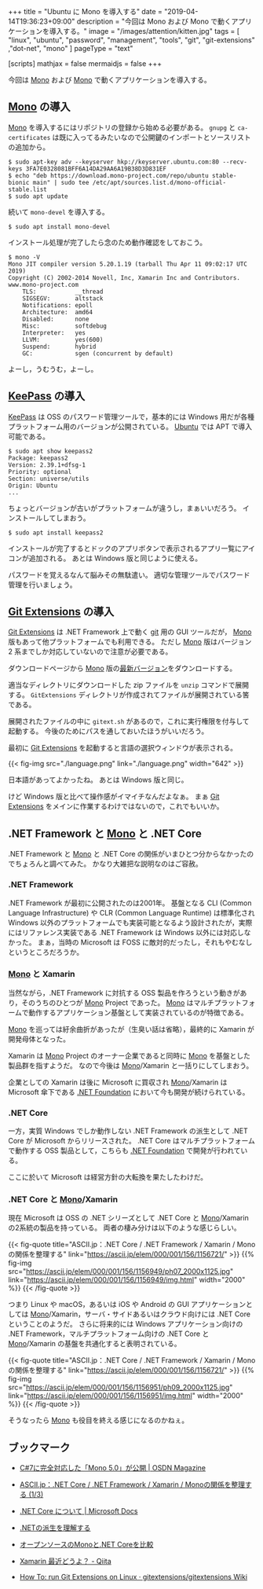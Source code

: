 +++
title = "Ubuntu に Mono を導入する"
date = "2019-04-14T19:36:23+09:00"
description = "今回は Mono および Mono で動くアプリケーションを導入する。"
image = "/images/attention/kitten.jpg"
tags = [ "linux", "ubuntu", "password", "management", "tools", "git", "git-extensions" ,"dot-net", "mono" ]
pageType = "text"

[scripts]
  mathjax = false
  mermaidjs = false
+++

今回は [Mono] および [Mono] で動くアプリケーションを導入する。

## [Mono] の導入

[Mono] を導入するにはリポジトリの登録から始める必要がある。
`gnupg` と `ca-certificates` は既に入ってるみたいなので公開鍵のインポートとソースリストの追加から。

```text
$ sudo apt-key adv --keyserver hkp://keyserver.ubuntu.com:80 --recv-keys 3FA7E0328081BFF6A14DA29AA6A19B38D3D831EF
$ echo "deb https://download.mono-project.com/repo/ubuntu stable-bionic main" | sudo tee /etc/apt/sources.list.d/mono-official-stable.list
$ sudo apt update
```

続いて `mono-devel` を導入する。

```text
$ sudo apt install mono-devel
```

インストール処理が完了したら念のため動作確認をしておこう。

```text
$ mono -V
Mono JIT compiler version 5.20.1.19 (tarball Thu Apr 11 09:02:17 UTC 2019)
Copyright (C) 2002-2014 Novell, Inc, Xamarin Inc and Contributors. www.mono-project.com
	TLS:           __thread
	SIGSEGV:       altstack
	Notifications: epoll
	Architecture:  amd64
	Disabled:      none
	Misc:          softdebug 
	Interpreter:   yes
	LLVM:          yes(600)
	Suspend:       hybrid
	GC:            sgen (concurrent by default)
```

よーし，うむうむ，よーし。

## [KeePass] の導入

[KeePass] は OSS のパスワード管理ツールで，基本的には Windows 用だが各種プラットフォーム用のバージョンが公開されている。
[Ubuntu] では APT で導入可能である。

```text
$ sudo apt show keepass2
Package: keepass2
Version: 2.39.1+dfsg-1
Priority: optional
Section: universe/utils
Origin: Ubuntu
...
```

ちょっとバージョンが古いがプラットフォームが違うし，まぁいいだろう。
インストールしてしまおう。

```text
$ sudo apt install keepass2
```

インストールが完了するとドックのアプリボタンで表示されるアプリ一覧にアイコンが追加される。
あとは Windows 版と同じように使える。

パスワードを覚えるなんて脳みその無駄遣い。
適切な管理ツールでパスワード管理を行いましょう。

## [Git Extensions] の導入

[Git Extensions] は .NET Framework 上で動く [git] 用の GUI ツールだが， [Mono] 版もあって他プラットフォームでも利用できる。
ただし [Mono] 版はバージョン 2 系までしか対応していないので注意が必要である。

ダウンロードページから [Mono] 版の[最新バージョン](https://github.com/gitextensions/gitextensions/releases/tag/v2.51.05 "Release Version 2.51.05 · gitextensions/gitextensions")をダウンロードする。

適当なディレクトリにダウンロードした zip ファイルを `unzip` コマンドで展開する。
`GitExtensions` ディレクトリが作成されてファイルが展開されている筈である。

展開されたファイルの中に `gitext.sh` があるので，これに実行権限を付与して起動する。
今後のためにパスを通しておいたほうがいいだろう。

最初に [Git Extensions] を起動すると言語の選択ウィンドウが表示される。

{{< fig-img src="./language.png" link="./language.png" width="642" >}}

日本語があってよかったね。
あとは Windows 版と同じ。

けど Windows 版と比べて操作感がイマイチなんだよなぁ。
まぁ [Git Extensions] をメインに作業するわけではないので，これでもいいか。

## .NET Framework と [Mono] と .NET Core

.NET Framework と [Mono] と .NET Core の関係がいまひとつ分からなかったのでちょろんと調べてみた。
かなり大雑把な説明なのはご容赦。

### .NET Framework

.NET Framework が最初に公開されたのは2001年。
基盤となる CLI (Common Language Infrastructure) や CLR (Common Language Runtime) は標準化され Windows 以外のプラットフォームでも実装可能となるよう設計されたが，実際にはリファレンス実装である .NET Framework は Windows 以外には対応しなかった。
まぁ，当時の Microsoft は FOSS に敵対的だったし，それもやむなしというところだろうか。

### [Mono] と Xamarin

当然ながら，.NET Framework に対抗する OSS 製品を作ろうという動きがあり，そのうちのひとつが [Mono] Project であった。
[Mono] はマルチプラットフォームで動作するアプリケーション基盤として実装されているのが特徴である。

[Mono] を巡っては紆余曲折があったが（生臭い話は省略），最終的に Xamarin が開発母体となった。

Xamarin は  [Mono] Project のオーナー企業であると同時に [Mono] を基盤とした製品群を指すようだ。
なので今後は [Mono]/Xamarin と一括りにしてしまおう。

企業としての Xamarin は後に Microsoft に買収され [Mono]/Xamarin は Microsoft 傘下である [.NET Foundation] において今も開発が続けられている。

### .NET Core

一方，実質 Windows でしか動作しない .NET Framework の派生として .NET Core が Microsoft からリリースされた。
.NET Core はマルチプラットフォームで動作する OSS 製品として，こちらも [.NET Foundation] で開発が行われている。

ここに於いて Microsoft は経営方針の大転換を果たしたわけだ。

### .NET Core と [Mono]/Xamarin

現在 Microsoft は OSS の .NET シリーズとして .NET Core と [Mono]/Xamarin の2系統の製品を持っている。
両者の棲み分けは以下のような感じらしい。

{{< fig-quote title="ASCII.jp：.NET Core / .NET Framework / Xamarin / Monoの関係を整理する" link="https://ascii.jp/elem/000/001/156/1156721/" >}}
{{% fig-img src="https://ascii.jp/elem/000/001/156/1156949/ph07_2000x1125.jpg" link="https://ascii.jp/elem/000/001/156/1156949/img.html" width="2000" %}}
{{< /fig-quote >}}

つまり Linux や macOS，あるいは iOS や Android の GUI アプリケーションとしては [Mono]/Xamarin，サーバ・サイドあるいはクラウド向けには .NET Core ということのようだ。
さらに将来的には Windows アプリケーション向けの .NET Framework，マルチプラットフォーム向けの .NET Core と [Mono]/Xamarin の基盤を共通化すると表明されている。

{{< fig-quote title="ASCII.jp：.NET Core / .NET Framework / Xamarin / Monoの関係を整理する" link="https://ascii.jp/elem/000/001/156/1156721/" >}}
{{% fig-img src="https://ascii.jp/elem/000/001/156/1156951/ph09_2000x1125.jpg" link="https://ascii.jp/elem/000/001/156/1156951/img.html" width="2000" %}}
{{< /fig-quote >}}

そうなったら [Mono] も役目を終える感じになるのかねぇ。

## ブックマーク

- [C#7に完全対応した「Mono 5.0」が公開 | OSDN Magazine](https://mag.osdn.jp/17/05/22/150000)
- [ASCII.jp：.NET Core / .NET Framework / Xamarin / Monoの関係を整理する (1/3)](https://ascii.jp/elem/000/001/156/1156721/)
- [.NET Core について | Microsoft Docs](https://docs.microsoft.com/ja-jp/dotnet/core/about)
- [.NETの派生を理解する](https://www.infoq.com/jp/articles/varieties-dotnet)
- [オープンソースのMonoと.NET Coreを比較](https://www.ossnews.jp/compare/Mono/dotNET_Core)
- [Xamarin 最近どうよ？ - Qiita](https://qiita.com/amay077/items/399002a02c1abf9d620b)

- [How To: run Git Extensions on Linux · gitextensions/gitextensions Wiki](https://github.com/gitextensions/gitextensions/wiki/How-To%3A-run-Git-Extensions-on-Linux)

[Ubuntu]: https://www.ubuntu.com/ "The leading operating system for PCs, IoT devices, servers and the cloud | Ubuntu"
[Mono]: https://www.mono-project.com/
[KeePass]: https://keepass.info/ "KeePass Password Safe"
[Git Extensions]: https://gitextensions.github.io/ "Git Extensions | Git Extensions is a graphical user interface for Git that allows you to control Git without using the commandline"
[git]: https://git-scm.com/
[.NET Foundation]: https://www.dotnetfoundation.org/
